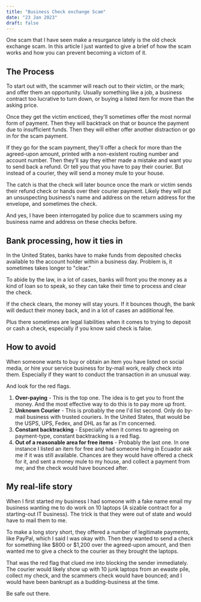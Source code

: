 ```yaml
---
title: "Business Check exchange Scam"
date: "23 Jan 2023"
draft: false
---
```


One scam that I have seen make a resurgance lately is the old check exchange scam. In this article I just wanted to give a brief of how the scam works and how you can prevent becoming a victom of it.

## The Process

To start out with, the scammer will reach out to their victim, or the mark; and offer them an opportunity. Usually something like a job, a business contract too lucrative to turn down, or buying a listed item for more than the asking price.

Once they get the victim encticed, they'll sometimes offer the most normal form of payment. Then they will backtrack on that or bounce the payment due to insufficient funds. Then they will either offer another distraction or go in for the scam payment.

If they go for the scam payment, they'll offer a check for more than the agreed-upon amount, printed with a non-existent routing number and account number. Then they'll say they either made a mistake and want you to send back a refund. Or tell you that you have to pay their courier. But instead of a courier, they will send a money mule to your house.

The catch is that the check will later bounce once the mark or victim sends their refund check or hands over their courier payment. Likely they will put an unsuspecting business's name and address on the return address for the envelope, and sometimes the check.

And yes, I have been interrogated by police due to scammers using my business name and address on these checks before.

## Bank processing, how it ties in

In the United States, banks have to make funds from deposited checks available to the account holder within a business day. Problem is, it sometimes takes longer to "clear."

To abide by the law, in a lot of cases, banks will front you the money as a kind of loan so to speak, so they can take their time to process and clear the check.

If the check clears, the money will stay yours. If it bounces though, the bank will deduct their money back, and in a lot of cases an additional fee.

Plus there sometimes are legal liabilities when it comes to trying to deposit or cash a check, especially if you know said check is false.

## How to avoid

When someone wants to buy or obtain an item you have listed on social media, or hire your service business for by-mail work, really check into them. Especially if they want to conduct the transaction in an unusual way.

And look for the red flags.

1. **Over-paying** - This is the top one. The idea is to get you to front the money. And the most effective way to do this is to pay more up front.
2. **Unknown Courier** - This is probably the one I'd list second. Only do by-mail business with trusted couriers. In the United States, that would be the USPS, UPS, Fedex, and DHL as far as I'm concerned.
3. **Constant backtracking** - Especially when it comes to agreeing on payment-type, constant backtracking is a red flag.
4. **Out of a reasonable area for free items** - Probably the last one. In one instance I listed an item for free and had someone living in Ecuador ask me if it was still available. Chances are they would have offered a check for it, and sent a money mule to my house, and collect a payment from me; and the check would have bounced after.

## My real-life story

When I first started my business I had someone with a fake name email my business wanting me to do work on 10 laptops (A sizable contract for a starting-out IT business). The trick is that they were out of state and would have to mail them to me.

To make a long story short, they offered a number of legitimate payments, like PayPal, which I said I was okay with. Then they wanted to send a check for something like $800 or $1,200 over the agreed-upon amount, and then wanted me to give a check to the courier as they brought the laptops.

That was the red flag that clued me into blocking the sender immediately. The courier would likely show up with 10 junk laptops from an ewaste pile, collect my check, and the scammers check would have bounced; and I would have been bankrupt as a budding-business at the time.

Be safe out there.